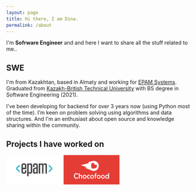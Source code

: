 ```yaml
---
layout: page
title: Hi there, I am Dina.
permalink: /about
---
```


I'm **Sofrware Engineer** and and here I want to share all the stuff related to me..

SWE
-------
I'm from Kazakhtan, based in Almaty and working for [EPAM Systems](https://epam.com/).
Graduated from [Kazakh-British Technical University]("https://kbtu.edu.kz/en/) with BS degree in Software Engineering (2021). 

 I've been developing for backend for over 3 years now (using Python most of the time). I’m keen on problem solving using algorithms and data structures.
 And I'm an enthusiast about open source and knowledge sharing within the community. 

Projects I have worked on
-------------------------

 <p>
<a href="https://www.epam.com/">
    <img src="assets/img/logo.png" width="150" 
            alt="EPAM" title="Click to enlarge"></a>
    
<a href="https://chocofood.kz/ru/18">
    <img src="assets/img/image-for-link-1200x630.jpg" width="150" 
            alt="Chocofood" title="Click to enlarge"></a>
</p>

